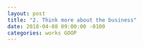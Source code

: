 ```yaml
---
layout: post
title: "2. Think more about the business"
date: 2018-04-08 09:00:00 -0100
categories: works GOOP
---
```

